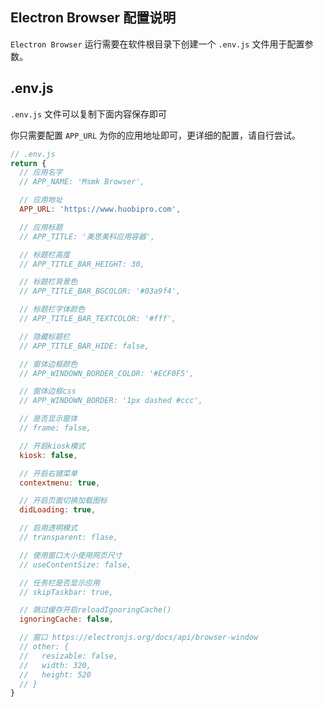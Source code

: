 
## Electron Browser 配置说明

`Electron Browser` 运行需要在软件根目录下创建一个 `.env.js` 文件用于配置参数。


## .env.js

`.env.js` 文件可以复制下面内容保存即可

你只需要配置 `APP_URL` 为你的应用地址即可，更详细的配置，请自行尝试。

```js
// .env.js
return {
  // 应用名字
  // APP_NAME: 'Msmk Browser',

  // 应用地址
  APP_URL: 'https://www.huobipro.com',

  // 应用标题
  // APP_TITLE: '美思美科应用容器',

  // 标题栏高度
  // APP_TITLE_BAR_HEIGHT: 30,

  // 标题栏背景色
  // APP_TITLE_BAR_BGCOLOR: '#03a9f4',

  // 标题栏字体颜色
  // APP_TITLE_BAR_TEXTCOLOR: '#fff',

  // 隐藏标题栏
  // APP_TITLE_BAR_HIDE: false,

  // 窗体边框颜色
  // APP_WINDOWN_BORDER_COLOR: '#ECF0F5',

  // 窗体边框css
  // APP_WINDOWN_BORDER: '1px dashed #ccc',

  // 是否显示窗体
  // frame: false,

  // 开启kiosk模式
  kiosk: false,

  // 开启右键菜单
  contextmenu: true,

  // 开启页面切换加载图标
  didLoading: true,

  // 启用透明模式
  // transparent: flase,

  // 使用窗口大小使用网页尺寸
  // useContentSize: false,

  // 任务栏是否显示应用
  // skipTaskbar: true,

  // 跳过缓存开启reloadIgnoringCache()
  ignoringCache: false,

  // 窗口 https://electronjs.org/docs/api/browser-window
  // other: {
  //   resizable: false,
  //   width: 320,
  //   height: 520
  // }
}
```

